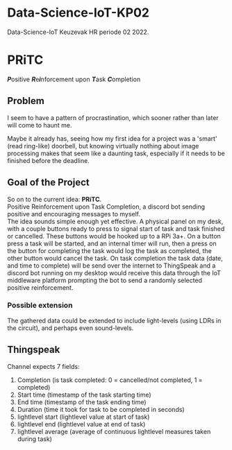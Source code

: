 # Data-Science-IoT-KP02
Data-Science-IoT Keuzevak HR periode 02 2022.

# PRiTC
***P***ositive ***R***e***i***nforcement upon ***T***ask ***C***ompletion

## Problem
I seem to have a pattern of procrastination, which sooner rather than later will come to haunt me.

Maybe it already has, seeing how my first idea for a project was a 'smart' (read ring-like) doorbell,
but knowing virtually nothing about image processing makes that seem like a daunting task,
especially if it needs to be finished before the deadline.  

## Goal of the Project
So on to the current idea: **PRiTC**.  
Positive Reinforcement upon Task Completion, a discord bot sending positive and encouraging messages to myself.  
The idea sounds simple enough yet effective. A physical panel on my desk, with a couple buttons ready to press to signal
start of task and task finished or cancelled. These buttons would be hooked up to a RPi 3a+. On a button press a task
will be started, and an internal timer will run, then a press on the button for completing the task would log the task
as completed, the other button would cancel the task. On task completion the task data (date, and time to complete)
will be send over the internet to ThingSpeak and a discord bot running on my desktop would receive this data through the
IoT middleware platform prompting the bot to send a randomly selected positive reinforcement.  

### Possible extension
The gathered data could be extended to include light-levels (using LDRs in the circuit), and perhaps even sound-levels. 

## Thingspeak

Channel expects 7 fields:
1. Completion (is task completed: 0 = cancelled/not completed, 1 = completed)
2. Start time (timestamp of the task starting time)
3. End time (timestamp of the task ending time)
4. Duration (time it took for task to be completed in seconds)
5. lightlevel start (lightlevel value at start of task)
6. lightlevel end (lightlevel value at end of task)
7. lightlevel average (average of continuous lightlevel measures taken during task)


